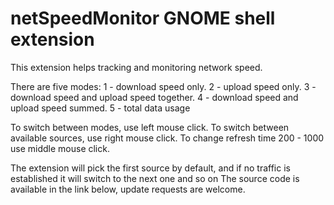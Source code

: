 # netSpeedMonitor GNOME shell extension

This extension helps tracking and monitoring network speed. 

There are five modes: 
	1 - download speed only. 
	2 - upload speed only. 
	3 - download speed and upload speed together. 
	4 - download speed and upload speed summed. 
	5 - total data usage 

To switch between modes, use left mouse click. 
To switch between available sources, use right mouse click. 
To change refresh time 200 - 1000 use middle mouse click. 

The extension will pick the first source by default, and if no traffic is established it will switch to the next one and so on
The source code is available in the link below, update requests are welcome.
